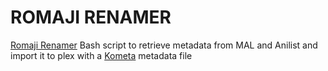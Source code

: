 # ROMAJI RENAMER

[Romaji Renamer](https://github.com/Arial-Z/Romaji-Renamer) Bash script to retrieve metadata from MAL and Anilist and import it to plex with a [Kometa](../../kometa.md) metadata file